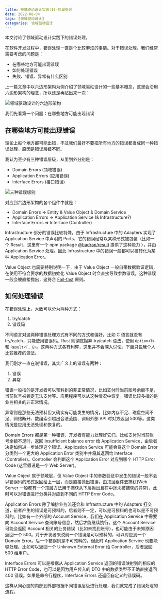 ```yaml
---
title: 领域驱动设计实践(1)-错误处理
date: 2022-08-04
tags: [领域驱动设计]
categories: 领域驱动设计
---
```


本文讨论了领域驱动设计实践下的错误处理。

<!--more-->

在软件开发过程中，错误处理一直是个比较麻烦的事情。对于错误处理，我们经常需要考虑的问题是：

* 在哪些地方可能出现错误
* 如何处理错误
* 失败、错误、异常有什么区别

上一篇文章中以六边形架构为例介绍了领域驱动设计的一些基本概念，这里会沿用六边形架构的理念，所以还是再贴出来一次：

![领域驱动设计的六边形架构](/assets/images/post_imgs/domain_driven_hexagon.png)

我们先看第一个问题：在哪些地方可能出现错误

## 在哪些地方可能出现错误

理论上每个地方都可能出错，不过我们最好不要把所有地方的错误都当成同一种错误处理。原因是错误层级不同。

我认为至少有三种错误层级，从里到外分别是：

* Domain Errors (领域错误)
* Application Errors (应用错误)
* Interface Errors (接口错误)

![三种错误级别](/assets/images/post_imgs/clean-architecture-errors.png)

对应到六边形架构的各个组件中就是：

* Domain Errors => Entity & Value Object & Domain Service
* Application Errors => Application Service (& Infrastructure?)
* Interface Errors => Interface (Controller)

Infrastructure 部分的错误比较特殊，由于 Infrastructure 中的 Adapters 实现了 Application Service 中声明的 Ports，它的错误经常以某种形式被包装（比如一个 Result，这里有一个 npm package [@badrap/result](https://github.com/badrap/result) 提供了这种能力 ），并由 Application Service 处理。因此 Infrastructure 中的错误一般都可以被转化为某种 Application Error。

Value Object 也需要特别说明一下，由于 Value Object 一般自带数据验证逻辑，在使用不符合要求的数据初始化 Value Object 时会直接导致参数错误，这种错误一般会被直接抛出，这符合 [Fail-fast](https://en.wikipedia.org/wiki/Fail-fast) 原则。

## 如何处理错误

在错误处理上，大致可以分为两种方式：

1. try/catch
2. 错误码

不同语言对这两种错误处理方式有不同的方式和偏好，比如 C 语言就没有 try/catch，只能使用错误码。Rust 则彻底抛弃 try/catch 语法，使用 `Option<T>` 和 `Result<T, E>`。这两种方式各有利弊，这里并不会深入讨论。下面只说我个人比较推荐的做法。

我们刚才一直在说错误，其实广义上的错误有两种：

1. 错误
2. 异常

错误一般指的是开发者可以预料到的非正常情况，比如支付时当前账号余额不足，当前账号被锁定无法支付等。应用程序可以从这种情况中恢复。错误比较多指的是业务相关的非正常情况。

异常则是那些无法预料但又确实有可能发生的情况，比如内存不足、磁盘空间不足、网络断开、数组索引超出合法范围、调用外部 API 时对方返回 500等。这类情况是应用无法处理和恢复的。

Domain Errors 都是第一种错误，开发者有能力处理好它们。比如支付时当前账号余额不足时，返回 Insufficient balance error 给 Application Service，由后者决定如何进一步处理这个错误。Application Service 可能会将这个 Domain Error 分类到一个更大的 Application Error 类别中并将其返回给 Interface (Controller)。Controller 会判断这个 Application Error 对应到哪个 HTTP Error Code (这里假设是一个 Web Server)。

Value Object 属于领域层，但 Value Object 中的参数验证中发生的错误一般不会以错误码的形式返回给上一层，而是直接抛出错误，由顶层组件去捕获(Web Server 一般都有一个顶层方法用于捕获从下层抛出且在中途未被捕获的异常)，此时可以对错误进行分类并对应到不同的 HTTP Error Code。

Application Errors 除了编排业务流还会和 Infrastructure 中的 Adapters 打交道，前者产生的错误是可预料的，后者则不一定，可以是可预料的也可以是不可预料的。比如有一个外部的 Account Service，我们在 Application Service 中需要向 Account Service 查询账号信息，然后才能继续执行。这个 Account Service 可能会返回 Account 相关的业务错误（比如未找到账号），也可能由于未知原因返回一个 500。对于开发者来说前一个错误是可以预料的，可以对应到一个 Domain Error。后一个错误则是不可预料的，但此时 Application Service 也要能够处理，比如可以返回一个 Unknown External Error 给 Controller，后者返回 500 给用户。

Interface Errors 可以是根据从 Application Service 返回的错误映射到的相应的 HTTP Error Code，也可以是因为用户传入的 DTO 中的数据类型不正确直接返回 400 错误。如果是命令行程序，Interface Errors 还返回自定义的错误码。

这样从同心圆的内部到外部根据不同错误层级进行处理，我们就完成了错误处理的流程。
